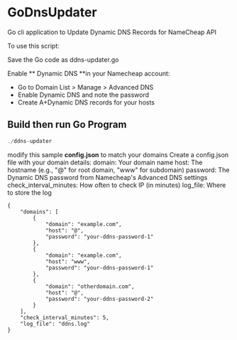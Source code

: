 # GoDnsUpdater
Go cli application to Update Dynamic DNS Records  for NameCheap API

To use this script:

Save the Go code as ddns-updater.go

Enable ** Dynamic DNS **in your Namecheap account:
-  Go to Domain List > Manage > Advanced DNS
-   Enable Dynamic DNS and note the password
-   Create A+Dynamic DNS records for your hosts

## Build then run  Go Program 
```go build -o ddns-updater
./ddns-updater
```

modify this sample **config.json** to match your domains 
Create a config.json file with your domain details:
domain: Your domain name
host: The hostname (e.g., "@" for root domain, "www" for subdomain)
password: The Dynamic DNS password from Namecheap's Advanced DNS settings
check_interval_minutes: How often to check IP (in minutes)
log_file: Where to store the log
```
{
    "domains": [
        {
            "domain": "example.com",
            "host": "@",
            "password": "your-ddns-password-1"
        },
        {
            "domain": "example.com",
            "host": "www",
            "password": "your-ddns-password-1"
        },
        {
            "domain": "otherdomain.com",
            "host": "@",
            "password": "your-ddns-password-2"
        }
    ],
    "check_interval_minutes": 5,
    "log_file": "ddns.log"
}
```


